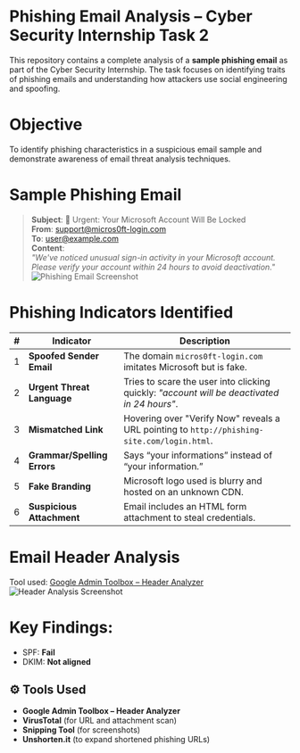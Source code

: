 #  Phishing Email Analysis – Cyber Security Internship Task 2

This repository contains a complete analysis of a **sample phishing email** as part of the Cyber Security Internship. The task focuses on identifying traits of phishing emails and understanding how attackers use social engineering and spoofing.
# Objective

To identify phishing characteristics in a suspicious email sample and demonstrate awareness of email threat analysis techniques.
# Sample Phishing Email

> **Subject**: 🚨 Urgent: Your Microsoft Account Will Be Locked  
> **From**: support@micros0ft-login.com  
> **To**: user@example.com  
> **Content**:  
> *"We've noticed unusual sign-in activity in your Microsoft account. Please verify your account within 24 hours to avoid deactivation."*
![Phishing Email Screenshot](screenshots/phishing_email_sample.png)
# Phishing Indicators Identified

| # | Indicator | Description |
|--|-----------|-------------|
| 1 | **Spoofed Sender Email** | The domain `micros0ft-login.com` imitates Microsoft but is fake. |
| 2 | **Urgent Threat Language** | Tries to scare the user into clicking quickly: *"account will be deactivated in 24 hours"*. |
| 3 | **Mismatched Link** | Hovering over "Verify Now" reveals a URL pointing to `http://phishing-site.com/login.html`. |
| 4 | **Grammar/Spelling Errors** | Says “your informations” instead of “your information.” |
| 5 | **Fake Branding** | Microsoft logo used is blurry and hosted on an unknown CDN. |
| 6 | **Suspicious Attachment** | Email includes an HTML form attachment to steal credentials. |

# Email Header Analysis

Tool used: [Google Admin Toolbox – Header Analyzer](https://toolbox.googleapps.com/apps/messageheader/)
![Header Analysis Screenshot](screenshots/header_analysis.png)
# Key Findings:

- SPF: **Fail**
-  DKIM: **Not aligned**
  
## ⚙️ Tools Used

- **Google Admin Toolbox – Header Analyzer**
- **VirusTotal** (for URL and attachment scan)
- **Snipping Tool** (for screenshots)
- **Unshorten.it** (to expand shortened phishing URLs)
